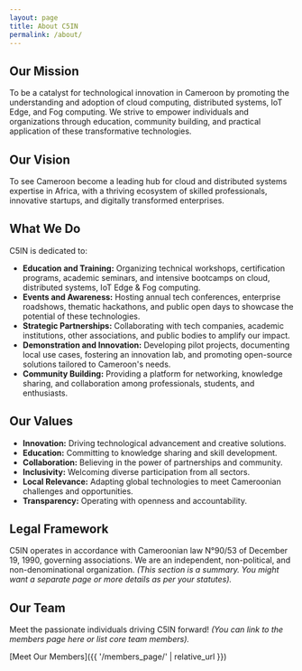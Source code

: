 ```yaml
---
layout: page
title: About C5IN
permalink: /about/
---
```


## Our Mission
To be a catalyst for technological innovation in Cameroon by promoting the understanding and adoption of cloud computing, distributed systems, IoT Edge, and Fog computing. We strive to empower individuals and organizations through education, community building, and practical application of these transformative technologies.

## Our Vision
To see Cameroon become a leading hub for cloud and distributed systems expertise in Africa, with a thriving ecosystem of skilled professionals, innovative startups, and digitally transformed enterprises.

## What We Do

C5IN is dedicated to:

*   **Education and Training:** Organizing technical workshops, certification programs, academic seminars, and intensive bootcamps on cloud, distributed systems, IoT Edge & Fog computing.
*   **Events and Awareness:** Hosting annual tech conferences, enterprise roadshows, thematic hackathons, and public open days to showcase the potential of these technologies.
*   **Strategic Partnerships:** Collaborating with tech companies, academic institutions, other associations, and public bodies to amplify our impact.
*   **Demonstration and Innovation:** Developing pilot projects, documenting local use cases, fostering an innovation lab, and promoting open-source solutions tailored to Cameroon's needs.
*   **Community Building:** Providing a platform for networking, knowledge sharing, and collaboration among professionals, students, and enthusiasts.

## Our Values
*   **Innovation:** Driving technological advancement and creative solutions.
*   **Education:** Committing to knowledge sharing and skill development.
*   **Collaboration:** Believing in the power of partnerships and community.
*   **Inclusivity:** Welcoming diverse participation from all sectors.
*   **Local Relevance:** Adapting global technologies to meet Cameroonian challenges and opportunities.
*   **Transparency:** Operating with openness and accountability.

## Legal Framework
C5IN operates in accordance with Cameroonian law N°90/53 of December 19, 1990, governing associations. We are an independent, non-political, and non-denominational organization.
*(This section is a summary. You might want a separate page or more details as per your statutes).*

## Our Team
Meet the passionate individuals driving C5IN forward!
*(You can link to the members page here or list core team members).*

[Meet Our Members]({{ '/members_page/' | relative_url }})